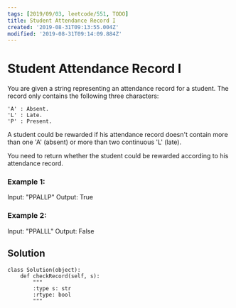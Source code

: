 ```yaml
---
tags: [2019/09/03, leetcode/551, TODO]
title: Student Attendance Record I
created: '2019-08-31T09:13:55.004Z'
modified: '2019-08-31T09:14:09.884Z'
---
```


# Student Attendance Record I

You are given a string representing an attendance record for a student. The record only contains the following three characters:

```
'A' : Absent.
'L' : Late.
'P' : Present.
```

A student could be rewarded if his attendance record doesn't contain more than one 'A' (absent) or more than two continuous 'L' (late).

You need to return whether the student could be rewarded according to his attendance record.

### Example 1:

Input: "PPALLP"
Output: True

### Example 2:

Input: "PPALLL"
Output: False

## Solution

```
class Solution(object):
    def checkRecord(self, s):
        """
        :type s: str
        :rtype: bool
        """

```
